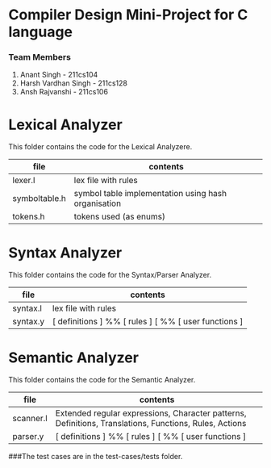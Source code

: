 Compiler Design Mini-Project for C language
============================================

### Team Members
 1. Anant Singh - 211cs104
 2. Harsh Vardhan Singh - 211cs128
 3. Ansh Rajvanshi - 211cs106

# Lexical Analyzer

This folder contains the code for the Lexical Analyzere.

|file|contents|
|----|--------|
|lexer.l|lex file with rules|
|symboltable.h|symbol table implementation using hash organisation|
|tokens.h| tokens used (as enums)|

# Syntax Analyzer

This folder contains the code for the Syntax/Parser Analyzer.

|file|contents|
|----|--------|
|syntax.l| lex file with rules|
|syntax.y|[ definitions ] %% [ rules ] [ %% [ user functions ]|

# Semantic Analyzer

This folder contains the code for the Semantic Analyzer.

|file|contents|
|----|--------|
|scanner.l|Extended regular expressions, Character patterns, Definitions, Translations, Functions, Rules, Actions|
|parser.y|[ definitions ] %% [ rules ] [ %% [ user functions ]|

###The test cases are in the test-cases/tests folder.
